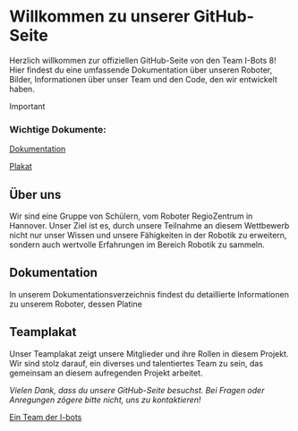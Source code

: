 
# Willkommen zu unserer GitHub-Seite


Herzlich willkommen zur offiziellen GitHub-Seite von den Team I-Bots 8! Hier findest du eine umfassende Dokumentation über unseren Roboter, Bilder, Informationen über unser Team und den Code, den wir entwickelt haben.






> [!IMPORTANT]
> ### Wichtige Dokumente:
> 
>
> [Dokumentation](https://github.com/Bwei15/Soccer_Team/blob/main/I-bots%208_Robocub%20DM%202024_Dokumentation.pdf)
> 
> [Plakat](https://github.com/Bwei15/Soccer_Team/blob/main/I-bots%208_Robocup%20DM%202024_%20Plakat.pdf)




## Über uns

Wir sind eine Gruppe von Schülern, vom Roboter RegioZentrum in Hannover. 
Unser Ziel ist es, durch unsere Teilnahme an diesem Wettbewerb nicht nur unser Wissen und unsere Fähigkeiten in der Robotik zu erweitern, sondern auch wertvolle Erfahrungen im Bereich Robotik zu sammeln.

## Dokumentation

In unserem Dokumentationsverzeichnis findest du detaillierte Informationen zu unserem Roboter, dessen Platine 

## Teamplakat

Unser Teamplakat zeigt unsere Mitglieder und ihre Rollen in diesem Projekt. Wir sind stolz darauf, ein diverses und talentiertes Team zu sein, das gemeinsam an diesem aufregenden Projekt arbeitet. 


*Vielen Dank, dass du unsere GitHub-Seite besuchst. Bei Fragen oder Anregungen zögere bitte nicht, uns zu kontaktieren!*

[Ein Team der I-bots](https://i-bots.de)

